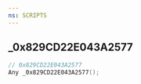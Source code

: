 ```yaml
---
ns: SCRIPTS
---
```

## _0x829CD22E043A2577

```c
// 0x829CD22E043A2577
Any _0x829CD22E043A2577();
```

